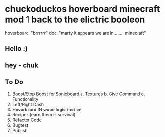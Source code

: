 # chuckoduckos hoverboard minecraft mod 1 back to the elictric booleon
 hoverboard: "brrrrrr" doc: "marty it appears we are in........ minecraft"

## Hello :)

## hey - chuk

## To Do

1. Boost/Stop Boost for Sonicboard
    a. Textures
    b. Give Command
    c. Functionality
2. Left/Right Dash
3. Hoverboard IN water logic (not on)
4. Recipes (earn them in survival)
5. Refactor Code
6. Bugtest
7. Publish
